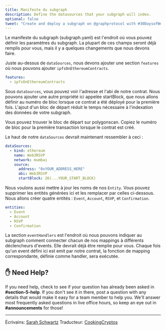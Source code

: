 ```yaml
---
title: Manifeste du subgraph
description: Define the datasources that your subgraph will index.
optional: false
tweet: "Create and deploy a subgraph on @graphprotocol with #30DaysofWeb3 @womenbuildweb3 👾"
---
```


Le manifeste du subgraph (subgraph.yaml) est l'endroit où vous pouvez définir les paramètres du subgraph. La plupart de ces champs seront déjà remplis pour vous, mais il y a quelques changements que nous devons faire.

Juste au-dessus de `dataSources`, nous devons ajouter une section `features` où nous pouvons ajouter `ipfsOnEthereumContracts`.

```yaml
features:
  - ipfsOnEthereumContracts
```

Sous `dataSources`, vous pouvez voir l'adresse et l'abi de notre contrat. Nous pouvons ajouter une autre propriété ici appelée startBlock, que nous allons définir au numéro de bloc lorsque ce contrat a été déployé pour la première fois. L'ajout d'un bloc de départ réduit le temps nécessaire à l'indexation des données de votre subgraph.

Vous pouvez trouver le bloc de départ sur polygonscan. Copiez le numéro de bloc pour la première transaction lorsque le contrat est créé.

Le haut de notre `dataSources` devrait maintenant ressembler à ceci :

```yaml
dataSources:
  - kind: ethereum
    name: Web3RSVP
    network: mumbai
    source:
      address: "0xYOUR_ADDRESS_HERE"
      abi: Web3RSVP
      startBlock: 26(...YOUR_START_BLOCK)
```

Nous voulons aussi mettre à jour les noms de nos `Entity`. Vous pouvez supprimer les entités générées ici et les remplacer par celles ci-dessous. Nous allons créer quatre entités : `Event`, `Account`, `RSVP`, et `Confirmation`.

```yaml
entities:
  - Event
  - Account
  - RSVP
  - Confirmation
```

La section `eventHandlers` est l'endroit où nous pouvons indiquer au subgraph comment connecter chacun de nos mappings à différents déclencheurs d'events. Elle devrait déjà être remplie pour vous. Chaque fois qu'un event défini ici est emit par notre contrat, la fonction de mapping correspondante, définie comme handler, sera exécutée.

## ✋ Need Help?

If you need help, check to see if your question has already been asked in **#section-5-help**. If you don't see it in there, post a question with any details that would make it easy for a team member to help you. We'll answer most frequently asked questions in live office hours, so keep an eye out in **#announcements** for those!

---

Écrivains: [Sarah Schwartz](https://twitter.com/schwartzswartz)
Traducteur: [CookingCryptos](https://twitter.com/CookingCryptos)


